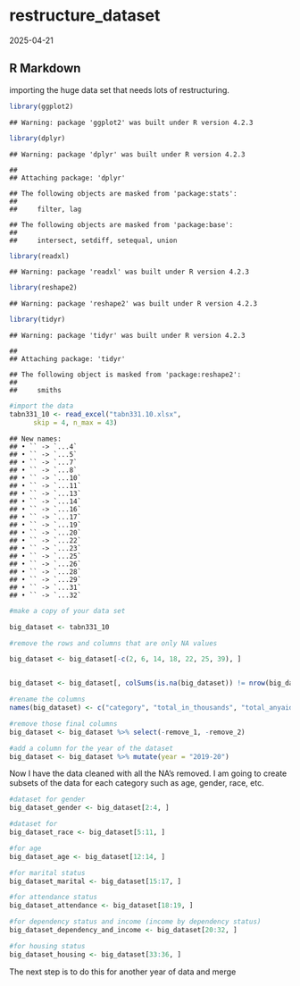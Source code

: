 restructure_dataset
================
2025-04-21

## R Markdown

importing the huge data set that needs lots of restructuring.

``` r
library(ggplot2)
```

    ## Warning: package 'ggplot2' was built under R version 4.2.3

``` r
library(dplyr)
```

    ## Warning: package 'dplyr' was built under R version 4.2.3

    ## 
    ## Attaching package: 'dplyr'

    ## The following objects are masked from 'package:stats':
    ## 
    ##     filter, lag

    ## The following objects are masked from 'package:base':
    ## 
    ##     intersect, setdiff, setequal, union

``` r
library(readxl)
```

    ## Warning: package 'readxl' was built under R version 4.2.3

``` r
library(reshape2)
```

    ## Warning: package 'reshape2' was built under R version 4.2.3

``` r
library(tidyr)
```

    ## Warning: package 'tidyr' was built under R version 4.2.3

    ## 
    ## Attaching package: 'tidyr'

    ## The following object is masked from 'package:reshape2':
    ## 
    ##     smiths

``` r
#import the data
tabn331_10 <- read_excel("tabn331.10.xlsx", 
      skip = 4, n_max = 43)
```

    ## New names:
    ## • `` -> `...4`
    ## • `` -> `...5`
    ## • `` -> `...7`
    ## • `` -> `...8`
    ## • `` -> `...10`
    ## • `` -> `...11`
    ## • `` -> `...13`
    ## • `` -> `...14`
    ## • `` -> `...16`
    ## • `` -> `...17`
    ## • `` -> `...19`
    ## • `` -> `...20`
    ## • `` -> `...22`
    ## • `` -> `...23`
    ## • `` -> `...25`
    ## • `` -> `...26`
    ## • `` -> `...28`
    ## • `` -> `...29`
    ## • `` -> `...31`
    ## • `` -> `...32`

``` r
#make a copy of your data set

big_dataset <- tabn331_10

#remove the rows and columns that are only NA values

big_dataset <- big_dataset[-c(2, 6, 14, 18, 22, 25, 39), ]


big_dataset <- big_dataset[, colSums(is.na(big_dataset)) != nrow(big_dataset)]

#rename the columns
names(big_dataset) <- c("category", "total_in_thousands", "total_anyaid", "se_total_anyaid", "federal_anyaid", "se_federal_anyaid", "nonfederal_anyaid", "se_nonfederal_anyaid", "total_grants", "se_total_grant", "federal_grants", "se_federal_grants", "nonfederal_grants", "se_nonfederal_grants", "total_loans", "se_total_loans", "federal_loans", "se_federal_loans", "nonfederal_loans","remove_1" ,"se_nonfederal_loans", "total_workstudy","remove_2" ,"se_total_workstudy")

#remove those final columns
big_dataset <- big_dataset %>% select(-remove_1, -remove_2)

#add a column for the year of the dataset
big_dataset <- big_dataset %>% mutate(year = "2019-20")
```

Now I have the data cleaned with all the NA’s removed. I am going to
create subsets of the data for each category such as age, gender, race,
etc.

``` r
#dataset for gender
big_dataset_gender <- big_dataset[2:4, ]

#dataset for 
big_dataset_race <- big_dataset[5:11, ]

#for age
big_dataset_age <- big_dataset[12:14, ]

#for marital status
big_dataset_marital <- big_dataset[15:17, ]

#for attendance status
big_dataset_attendance <- big_dataset[18:19, ]

#for dependency status and income (income by dependency status)
big_dataset_dependency_and_income <- big_dataset[20:32, ]

#for housing status
big_dataset_housing <- big_dataset[33:36, ]
```

The next step is to do this for another year of data and merge
